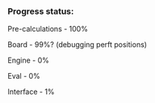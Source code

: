 ### Progress status:

Pre-calculations - 100%

Board - 99%? (debugging perft positions)

Engine - 0%

Eval - 0%

Interface - 1%